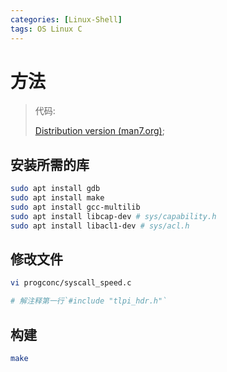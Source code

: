 ```yaml
---
categories: [Linux-Shell]
tags: OS Linux C
---
```


# 方法

>   代码:
>
>   [Distribution version (man7.org)](https://man7.org/tlpi/code/download/tlpi-221220-dist.tar.gz);

## 安装所需的库

```bash
sudo apt install gdb
sudo apt install make
sudo apt install gcc-multilib
sudo apt install libcap-dev # sys/capability.h
sudo apt install libacl1-dev # sys/acl.h
```



## 修改文件

```bash
vi progconc/syscall_speed.c

# 解注释第一行`#include "tlpi_hdr.h"`
```



## 构建

```bash
make
```

